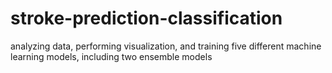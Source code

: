 # stroke-prediction-classification
analyzing data, performing visualization, and training five different machine learning models, including two ensemble models
